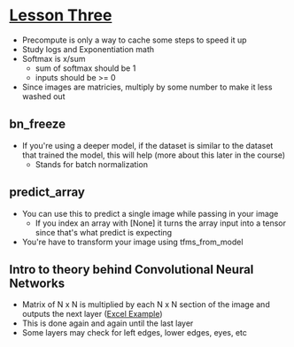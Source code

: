 # [Lesson Three](https://youtu.be/9C06ZPF8Uuc)

- Precompute is only a way to cache some steps to speed it up
- Study logs and Exponentiation math
- Softmax is x/sum
  - sum of softmax should be 1
  - inputs should be >= 0
- Since images are matricies, multiply by some number to make it less washed out

## bn_freeze
- If you're using a deeper model, if the dataset is similar to the dataset that trained the model, this will help (more about this later in the course)
  - Stands for batch normalization

## predict_array
- You can use this to predict a single image while passing in your image
  - If you index an array with [None] it turns the array input into a tensor since  that's what predict is expecting
- You're have to transform your image using tfms_from_model

## Intro to theory behind Convolutional Neural Networks
- Matrix of N x N is multiplied by each N x N section of the image and outputs the next layer ([Excel Example](https://docs.google.com/spreadsheets/d/1rXJ_tmMAePh07nBdMBc18kfaANP02vL0E9ii-kSRsnA/edit#gid=1707540045))
- This is done again and again until the last layer
- Some layers may check for left edges, lower edges, eyes, etc
